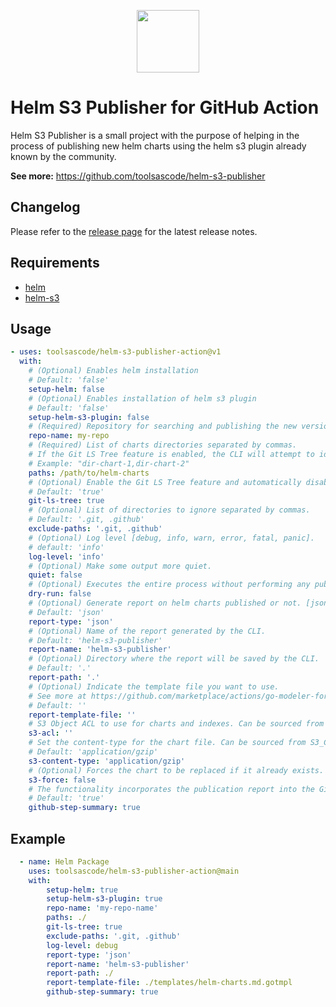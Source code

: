 <p align="center"><a href="https://github.com/toolsascode/protomagic"><image src="https://raw.githubusercontent.com/toolsascode/protomagic/main/assets/protomagic.png" style="width: 100px;"></a></p>

# Helm S3 Publisher for GitHub Action

Helm S3 Publisher is a small project with the purpose of helping in the process of publishing new helm charts using the helm s3 plugin already known by the community.

**See more:** <https://github.com/toolsascode/helm-s3-publisher>

## Changelog

Please refer to the [release page](https://github.com/toolsascode/helm-s3-publisher/releases) for the latest release notes.

## Requirements

- [helm](https://helm.sh)
- [helm-s3](https://github.com/hypnoglow/helm-s3)

## Usage

```yaml
- uses: toolsascode/helm-s3-publisher-action@v1
  with:
    # (Optional) Enables helm installation
    # Default: 'false'
    setup-helm: false
    # (Optional) Enables installation of helm s3 plugin
    # Default: 'false'
    setup-helm-s3-plugin: false
    # (Required) Repository for searching and publishing the new version of the chart.
    repo-name: my-repo
    # (Required) List of charts directories separated by commas.
    # If the Git LS Tree feature is enabled, the CLI will attempt to identify all changed chart directories indicated in the PATHS parameter.
    # Example: "dir-chart-1,dir-chart-2"
    paths: /path/to/helm-charts
    # (Optional) Enable the Git LS Tree feature and automatically disables the CHART PATHS parameter if it was specified.
    # Default: 'true'
    git-ls-tree: true
    # (Optional) List of directories to ignore separated by commas.
    # Default: '.git, .github'
    exclude-paths: '.git, .github'
    # (Optional) Log level [debug, info, warn, error, fatal, panic].
    # default: 'info'
    log-level: 'info'
    # (Optional) Make some output more quiet.
    quiet: false
    # (Optional) Executes the entire process without performing any publishing operations.
    dry-run: false
    # (Optional) Generate report on helm charts published or not. [json, text and txt].
    # Default: 'json'
    report-type: 'json'
    # (Optional) Name of the report generated by the CLI.
    # Default: 'helm-s3-publisher'
    report-name: 'helm-s3-publisher'
    # (Optional) Directory where the report will be saved by the CLI.
    # Default: '.'
    report-path: '.'
    # (Optional) Indicate the template file you want to use. 
    # See more at https://github.com/marketplace/actions/go-modeler-for-file-templates
    # Default: ''
    report-template-file: ''
    # S3 Object ACL to use for charts and indexes. Can be sourced from S3_ACL environment variable.
    s3-acl: ''
    # Set the content-type for the chart file. Can be sourced from S3_CHART_CONTENT_TYPE environment variable.
    # Default: 'application/gzip'
    s3-content-type: 'application/gzip'
    # (Optional) Forces the chart to be replaced if it already exists. This may cause the repository to lose the existing version's chart; use with caution.
    s3-force: false
    # The functionality incorporates the publication report into the GitHub Actions Summary.
    # Default: 'true'
    github-step-summary: true
```

## Example

```yaml
  - name: Helm Package
    uses: toolsascode/helm-s3-publisher-action@main
    with:
        setup-helm: true
        setup-helm-s3-plugin: true
        repo-name: 'my-repo-name'
        paths: ./
        git-ls-tree: true
        exclude-paths: '.git, .github'
        log-level: debug
        report-type: 'json'
        report-name: 'helm-s3-publisher'
        report-path: ./
        report-template-file: ./templates/helm-charts.md.gotmpl
        github-step-summary: true
```
